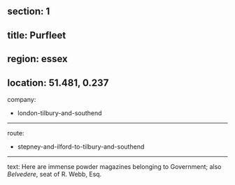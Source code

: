 section: 1
----
title: Purfleet
----
region: essex
----
location: 51.481, 0.237
----
company:
- london-tilbury-and-southend
----
route:
- stepney-and-ilford-to-tilbury-and-southend
----
text: Here are immense powder magazines belonging to Government; also *Belvedere*, seat of R. Webb, Esq.
